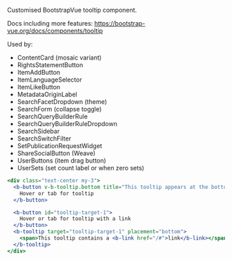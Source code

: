 Customised BootstrapVue tooltip component.

Docs including more features: https://bootstrap-vue.org/docs/components/tooltip

Used by:
- ContentCard (mosaic variant)
- RightsStatementButton
- ItemAddButton
- ItemLanguageSelector
- ItemLikeButton
- MetadataOriginLabel
- SearchFacetDropdown (theme)
- SearchForm (collapse toggle)
- SearchQueryBuilderRule
- SearchQueryBuilderRuleDropdown
- SearchSidebar
- SearchSwitchFilter
- SetPublicationRequestWidget
- ShareSocialButton (Weave)
- UserButtons (item drag button)
- UserSets (set count label or when zero sets)

```jsx
<div class="text-center my-3">
  <b-button v-b-tooltip.bottom title="This tooltip appears at the bottom on hover and focus">
    Hover or tab for tooltip
  </b-button>

  <b-button id="tooltip-target-1">
    Hover or tab for tooltip with a link
  </b-button>
  <b-tooltip target="tooltip-target-1" placement="bottom">
    <span>This tooltip contains a <b-link href="/#">link</b-link></span>
  </b-tooltip>
</div>
```
